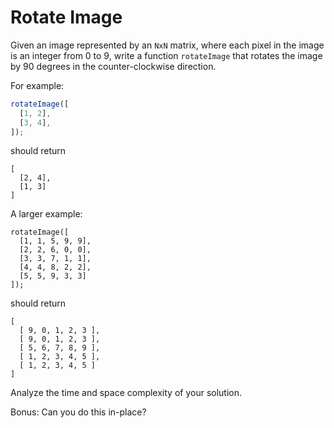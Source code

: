 # Rotate Image

Given an image represented by an `NxN` matrix, where each pixel in the image is an integer from 0 to 9, write a function `rotateImage` that rotates the image by 90 degrees in the counter-clockwise direction.

For example:

```js
rotateImage([
  [1, 2],
  [3, 4],
]);
```

should return

```
[
  [2, 4],
  [1, 3]
]
```

A larger example:

```
rotateImage([
  [1, 1, 5, 9, 9],
  [2, 2, 6, 0, 0],
  [3, 3, 7, 1, 1],
  [4, 4, 8, 2, 2],
  [5, 5, 9, 3, 3]
]);
```

should return

```
[
  [ 9, 0, 1, 2, 3 ],
  [ 9, 0, 1, 2, 3 ],
  [ 5, 6, 7, 8, 9 ],
  [ 1, 2, 3, 4, 5 ],
  [ 1, 2, 3, 4, 5 ]
]
```

Analyze the time and space complexity of your solution.

Bonus: Can you do this in-place?
